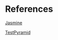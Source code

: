 # References

[Jasmine](https://jasmine.github.io/2.9/introduction)

[TestPyramid](https://martinfowler.com/bliki/TestPyramid.html)